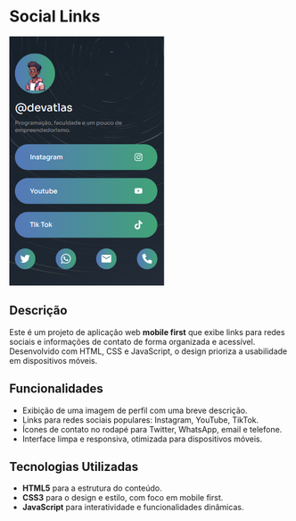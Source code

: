 # Social Links

![Imagem do Projeto](./images/social-links.PNG)

## Descrição

Este é um projeto de aplicação web **mobile first** que exibe links para redes sociais e informações de contato de forma organizada e acessível. Desenvolvido com HTML, CSS e JavaScript, o design prioriza a usabilidade em dispositivos móveis.

## Funcionalidades

- Exibição de uma imagem de perfil com uma breve descrição.
- Links para redes sociais populares: Instagram, YouTube, TikTok.
- Ícones de contato no rodapé para Twitter, WhatsApp, email e telefone.
- Interface limpa e responsiva, otimizada para dispositivos móveis.

## Tecnologias Utilizadas

- **HTML5** para a estrutura do conteúdo.
- **CSS3** para o design e estilo, com foco em mobile first.
- **JavaScript** para interatividade e funcionalidades dinâmicas.
